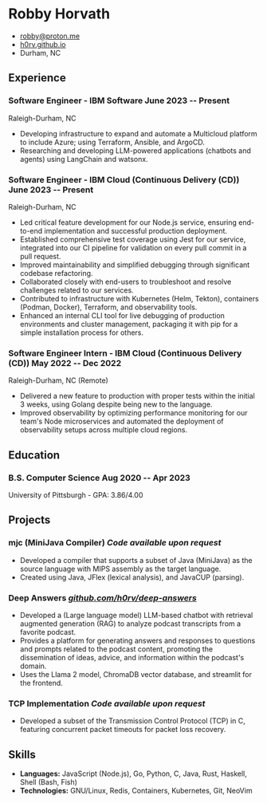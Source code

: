 <!-- The (first) h1 will be used as the <title> of the HTML page -->
# Robby Horvath 

<!-- The unordered list immediately after the h1 will be formatted on a single
line. It is intended to be used for contact details -->
  - <robby@proton.me>
  - [h0rv.github.io](https://h0rv.github.io/)
  - Durham, NC

<!-- The paragraph after the h1 and ul and before the first h2 is optional. It
is intended to be used for a short summary. -->
<!-- CEO and Software Engineer with knowledge of applied information theory, -->
<!-- including optimizing lossless compression schema of both the length-limited and -->
<!-- adaptive variants. -->

## Experience

<!-- You have to wrap the "left" and "right" half of these headings in spans by
hand -->

### <span>Software Engineer - IBM Software</span> <span>June 2023 -- Present</span>

  Raleigh-Durham, NC

  - Developing infrastructure to expand and automate a Multicloud platform to include Azure; using Terraform, Ansible, and ArgoCD.
  - Researching and developing LLM-powered applications (chatbots and agents) using LangChain and watsonx.

### <span>Software Engineer - IBM Cloud (Continuous Delivery (CD))</span> <span>June 2023 -- Present</span>

  Raleigh-Durham, NC

  - Led critical feature development for our Node.js service, ensuring end-to-end implementation and successful production deployment.
  - Established comprehensive test coverage using Jest for our service, integrated into our CI pipeline for validation on every pull commit in a pull request.
  - Improved maintainability and simplified debugging through significant codebase refactoring.
  - Collaborated closely with end-users to troubleshoot and resolve challenges related to our services.
  - Contributed to infrastructure with Kubernetes (Helm, Tekton), containers (Podman, Docker), Terraform, and observability tools.
  - Enhanced an internal CLI tool for live debugging of production environments and cluster management, packaging it with pip for a simple installation process for others.

### <span>Software Engineer Intern - IBM Cloud (Continuous Delivery (CD))</span> <span>May 2022 -- Dec 2022</span>

  Raleigh-Durham, NC (Remote)

  - Delivered a new feature to production with proper tests within the initial 3 weeks, using Golang despite being new to the language.
  - Improved observability by optimizing performance monitoring for our team's Node microservices and automated the deployment of observability setups across multiple cloud regions.

## Education

### <span>B.S. Computer Science</span> <span>Aug 2020 -- Apr 2023</span>

  University of Pittsburgh - GPA: 3.86/4.00

## Projects

### <span>mjc (MiniJava Compiler)</span> <span>_Code available upon request_</span>

  - Developed a compiler that supports a subset of Java (MiniJava) as the source language with MIPS assembly as the target language.
  - Created using Java, JFlex (lexical analysis), and JavaCUP (parsing).

### <span>Deep Answers</span> <span>[_github.com/h0rv/deep-answers_](https://github.com/h0rv/deep-answers)</span>

  - Developed a (Large language model) LLM-based chatbot with retrieval augmented generation (RAG) to analyze podcast transcripts from a favorite podcast.
  - Provides a platform for generating answers and responses to questions and prompts related to the podcast content, promoting the dissemination of ideas, advice, and information within the podcast's domain.
  - Uses the Llama 2 model, ChromaDB vector database, and streamlit for the frontend.

### <span>TCP Implementation</span> <span>_Code available upon request_</span>

  - Developed a subset of the Transmission Control Protocol (TCP) in C, featuring concurrent packet timeouts for packet loss recovery.

## Skills

  - __Languages:__ JavaScript (Node.js), Go, Python, C, Java, Rust, Haskell, Shell (Bash, Fish)
  - __Technologies:__ GNU/Linux, Redis, Containers, Kubernetes, Git, NeoVim

